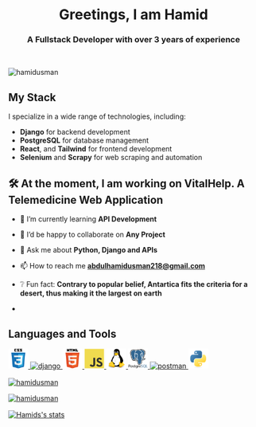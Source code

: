 <h1 align="center">Greetings, I am Hamid</h1>
<h3 align="center">A Fullstack Developer with over 3 years of experience</h3>
<img src='https://camo.githubusercontent.com/c1dcb74cc1c1835b1d716f5051499a2814c683c806b15f04b0eba492863703e9/68747470733a2f2f63646e2e6472696262626c652e636f6d2f75736572732f3733303730332f73637265656e73686f74732f363538313234332f6176656e746f2e676966' alt="">

<p align="left"> <img src="https://komarev.com/ghpvc/?username=hamidusman&label=Profile%20views&color=0e75b6&style=flat" alt="hamidusman" /> </p>

## My Stack
I specialize in a wide range of technologies, including:

- **Django** for backend development
- **PostgreSQL** for database management
- **React**, and **Tailwind** for frontend development
- **Selenium** and **Scrapy** for web scraping and automation


## 🛠 At the moment, I am working on VitalHelp. A Telemedicine Web Application

- 📙 I’m currently learning **API Development**

- 🤝 I’d be happy to collaborate on **Any Project**

- 💬 Ask me about **Python, Django and APIs**

- 📫 How to reach me **abdulhamidusman218@gmail.com**

- ❔ Fun fact: **Contrary to popular belief, Antartica fits the criteria for a desert, thus making it the largest on earth**

- 
## Languages and Tools

<p align="left">   <a href="https://www.w3schools.com/css/" target="_blank" rel="noreferrer"> <img src="https://raw.githubusercontent.com/devicons/devicon/master/icons/css3/css3-original-wordmark.svg" alt="css3" width="40" height="40"/> </a>
  <a href="https://www.djangoproject.com/" target="_blank" rel="noreferrer"> <img src="https://cdn.worldvectorlogo.com/logos/django.svg" alt="django" width="40" height="40"/><a href="https://www.w3.org/html/" target="_blank" rel="noreferrer"> <img src="https://raw.githubusercontent.com/devicons/devicon/master/icons/html5/html5-original-wordmark.svg" alt="html5" width="40" height="40"/> </a> </a> <a href="https://developer.mozilla.org/en-US/docs/Web/JavaScript" target="_blank" rel="noreferrer"> <img src="https://raw.githubusercontent.com/devicons/devicon/master/icons/javascript/javascript-original.svg" alt="javascript" width="40" height="40"/> </a> <a href="https://www.linux.org/" target="_blank" rel="noreferrer"> <img src="https://raw.githubusercontent.com/devicons/devicon/master/icons/linux/linux-original.svg" alt="linux" width="40" height="40"/> </a><a href="https://www.postgresql.org" target="_blank" rel="noreferrer"> <img src="https://raw.githubusercontent.com/devicons/devicon/master/icons/postgresql/postgresql-original-wordmark.svg" alt="postgresql" width="40" height="40"/> </a> <a href="https://postman.com" target="_blank" rel="noreferrer"><img src="https://www.vectorlogo.zone/logos/getpostman/getpostman-icon.svg" alt="postman" width="40" height="40"/> </a> <a href="https://www.python.org" target="_blank" rel="noreferrer"> <img src="https://raw.githubusercontent.com/devicons/devicon/master/icons/python/python-original.svg" alt="python" width="40" height="40"/> </a> <a href="https://sass-lang.com" target="_blank" rel="noreferrer">

<!-- 
<h3 align="left">Connect with me:</h3>
<p align="left">
<a href="https://twitter.com/soolaimang" target="blank"><img align="center" src="https://raw.githubusercontent.com/rahuldkjain/github-profile-readme-generator/master/src/images/icons/Social/twitter.svg" alt="soolaimang" height="30" width="40" /></a>
<a href="https://instagram.com/https://instagram.com/_____soolaiman.g?igshid=ymmymta2m2y=" target="blank"><img align="center" src="https://raw.githubusercontent.com/rahuldkjain/github-profile-readme-generator/master/src/images/icons/Social/instagram.svg" alt="https://instagram.com/_____soolaiman.g?igshid=ymmymta2m2y=" height="30" width="40" /></a>
</p>


<h3 align="left">Languages and Tools:</h3>
<p align="left"> <a href="https://getbootstrap.com" target="_blank" rel="noreferrer"> <img src="https://raw.githubusercontent.com/devicons/devicon/master/icons/bootstrap/bootstrap-plain-wordmark.svg" alt="bootstrap" width="40" height="40"/> </a> <a href="https://www.w3schools.com/css/" target="_blank" rel="noreferrer"> <img src="https://raw.githubusercontent.com/devicons/devicon/master/icons/css3/css3-original-wordmark.svg" alt="css3" width="40" height="40"/> </a> <a href="https://www.figma.com/" target="_blank" rel="noreferrer"> <img src="https://www.vectorlogo.zone/logos/figma/figma-icon.svg" alt="figma" width="40" height="40"/> </a> <a href="https://www.w3.org/html/" target="_blank" rel="noreferrer"> <img src="https://raw.githubusercontent.com/devicons/devicon/master/icons/html5/html5-original-wordmark.svg" alt="html5" width="40" height="40"/> </a> <a href="https://developer.mozilla.org/en-US/docs/Web/JavaScript" target="_blank" rel="noreferrer"> <img src="[https://raw.githubusercontent.com/devicons/devicon/master/icons/javascript/javascript-original.svg](https://www.svgrepo.com/show/376344/python.svg)" alt="javascript" width="40" height="40"/> </a> <a href="https://reactjs.org/" target="_blank" rel="noreferrer"> <img src="https://raw.githubusercontent.com/devicons/devicon/master/icons/react/react-original-wordmark.svg" alt="react" width="40" height="40"/> </a> </p>


-->

<p><img align="center" src="https://github-readme-stats.vercel.app/api/top-langs?username=hamidusman&theme=nightowl&show_icons=true&locale=en&layout=compact" alt="hamidusman" /></p>

<p><img align="center" src="https://github-readme-streak-stats.herokuapp.com/?user=hamidusman&theme=nightowl&" alt="hamidusman" /></p>

<div>
  <a href="https://github.com/hamidusman">
 <img align="center" src="https://github-readme-stats.vercel.app/api?username=hamidusman&theme=nightowl&show_icons=true&line_height=27&count_private=true" alt="Hamids's stats"/>
</a>
</div>

<br/>
